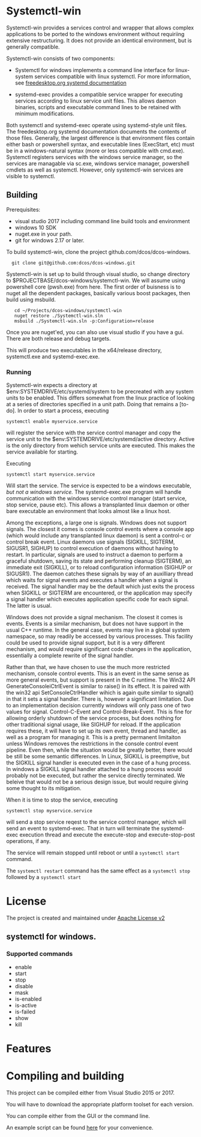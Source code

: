 # Systemctl-win

Systemctl-win provides a services control and wrapper that allows complex applications to be ported to the windows environment
without requiriing extensive restructuring. It does not provide an identical environment, but is generally compatible. 

Systemctl-win consists of two components:
* Systemctl for windows implements a command line interface for linux-system services compatible with linux systemctl.
For more information, see [freedesktop.org systemd documentation](https://www.freedesktop.org/software/systemd/man/systemd.html)

* systemd-exec provides a compatible service wrapper for executing services according to linux service unit files. This allows daemon
binaries, scripts and executable command lines to be retained with minimum modifications.

Both systemctl and systemd-exec operate using systemd-style unit files.  The freedesktop.org systemd documentation documents the
contents of those files. Generally, the largest difference is that environment files contain either bash or powershell syntax, and executable 
lines (ExecStart, etc) must be in a windows-natural syntax (more or less compatible with cmd.exe).  Systemctl registers services with the 
windows service manager, so the services are managable via sc.exe, windows service manager, powershell cmdlets as well as systemctl. 
However, only systemctl-win services are visible to systemctl. 

## Building

Prerequisites:
* visual studio 2017 including command line build tools and environment 
* windows 10 SDK
* nuget.exe in your path.
* git for windows 2.17 or later.

To build systemctl-win, clone the project github.com/dcos/dcos-windows.

```
  git clone git@github.com:dcos/dcos-windows.git
```

Systemctl-win is set up to build through visual studio, so change directory to $PROJECTBASE/dcos-windows/systemctl-win. We will assume 
using powershell core (pwsh.exe) from here. The first order of buisness is to nuget all the dependent packages, basically various boost packages,
then build using msbuild.
```
   cd ~/Projects/dcos-windows/systemctl-win
   nuget restore ./Systemctl-win.sln
   msbuild ./Systemctl-win.sln -p:Configuration=release
```
Once you are nuget'ed, you can also use visual studio if you have a gui.  There are both release and debug targets.

This will produce two executables in the x64/release directory, systemctl.exe and systemd-exec.exe.  

### Running

Systemctl-win expects a directory at $env:SYSTEMDRIVE/etc/systemd/system to be precreated with any system units to be enabled. This differs somewhat 
from the linux practice of looking at a series of directories specified in a unit path.  Doing that remains a [to-do].  In order to start a process, executing
```
systemctl enable myservice.service
```
will register the service with the service control manager and copy the service unit to the $env:SYSTEMDRIVE/etc/systemd/active directory. Active is the only directory from wehich service units are executed.  This makes the service available for starting.

Executing 
```
systemctl start myservice.service
```
Will start the service. The service is expected to be a windows executable, *but not a windows service.*  The systemd-exec.exe program will 
handle communication with the windows service control manager (start service, stop service, pause etc).  This allows a transplanted linux daemon or 
other bare executable an environment that looks almost like a linux host.  

Among the exceptions, a large one is signals. Windows does not support signals. The closest it comes is console control events where a console app
(which would include any transplanted linux daemon) is sent a control-c or control break event. Linux daemons use signals (SIGKILL, SIGTERM, SIGUSR1, SIGHUP) 
to control execution of daemons without having to restart. In particular, signals are used to instruct a daemon to perform a graceful shutdown, saving
its state and performing cleanup (SIGTERM), an immediate exit (SIGKILL), or to reload configuration information (SIGHUP or SIGUSR1).   The daemon catches
these signals by way of an auxilliary thread which waits for signal events and executes a handler when a signal is received.  The signal handler may be
the default which just exits the process when SIGKILL or SIGTERM are encountered, or the application may specify a signal handler which executes application
specific code for each signal. The latter is usual. 

Windows does not provide a signal mechanism.  The closest it comes is events.  Events is a similar mechanism, but does not have support in the usual C++ runtime. 
In the general case, events may live in a global system namespace, so may readily be accessed by various processes.  This facility could be used to provide 
signal support, but it is a very different mechanism, and would require significant code changes in the application, essentially a complete rewrite of the 
signal handler.  

Rather than that, we have chosen to use the much more restricted mechanism, console control events.  This is an event in the same sense as more general events,  but
support is present in the C runtime.  The Win32 API GenerateConsoleiCtrlEvent is similar to raise() in its effect. It is paired with the win32 api 
SetConsoleCtrlHandler wihich is again quite similar to signal() in that it sets a signal handler.  There is, however a significant limitation.  Due to an 
implementation decision currently windows will only pass one of two values for signal.  Control-C-Event and Control-Break-Event.  This is fine for allowing
orderly shutdown of the service process, but does nothing for other traditional signal usage, like SIGHUP for reload.  If the application requires these,
it will have to set up its own event, thread and handler, as well as a program for managing it. This is a pretty permanent limitaiton unless Windows removes the 
restrictions in the console control event pipeline. Even then, while the situation would be greatly better, there would be still be some semantic differences.
In Linux, SIGKILL is preemptive, but the SIGKILL signal handler is executed even in the case of a hung process. In windows a SIGKILL signal handler attached to
a hung process would probably not be executed, but rather the service directly terminated. We beleive that would not be a serious design issue, but would 
require giving some thought to its mitigation.

When it is time to stop the service, executing
```
systemctl stop myservice.service
```
will send a stop service reqest to the service control manager, which will send an event to systemd-exec. That in turn will terminate the systemd-exec
execution thread and execute the execute-stop and execute-stop-post operations, if any.

The service will remain stopped until reboot or until a `systemctl start` command. 

The `systemctl restart` command has the same effect as a `systemctl stop` followed by a `systemctl start`



# License
The project is created and maintained under [Apache License v2](LICENSE)

## systemctl for windows.

### Supported commands 

* enable
* start
* stop 
* disable
* mask
* is-enabled
* is-active
* is-failed
* show
* kill



# Features

# Compiling and building
This project can be compiled either from Visual Studio 2015 or 2017.

You will have to download the appropriate platform toolset for each version.

You can compile either from the GUI or the command line.

An example script can be found [here](scripts/Build.ps1) for your convenience.

